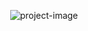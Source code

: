 <p align="center"><img src="https://socialify.git.ci/charlottewiltshire0/verify-bot/image?description=1&amp;descriptionEditable=This%20bot%20facilitates%20manual%20user%20verification%20on%20the%20server%20by%20streamlining%20the%20process%20and%20ensuring%20accurate%20access%20control.&amp;forks=1&amp;issues=1&amp;language=1&amp;logo=https%3A%2F%2Fcdn.prod.website-files.com%2F6257adef93867e50d84d30e2%2F636e0a6cc3c481a15a141738_icon_clyde_white_RGB.png&amp;name=1&amp;owner=1&amp;pattern=Plus&amp;pulls=1&amp;stargazers=1&amp;theme=Auto" alt="project-image"></p>